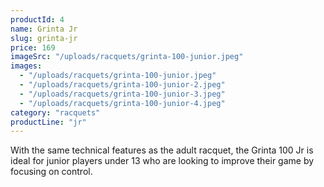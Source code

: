 ```yaml
---
productId: 4
name: Grinta Jr
slug: grinta-jr
price: 169
imageSrc: "/uploads/racquets/grinta-100-junior.jpeg"
images:
  - "/uploads/racquets/grinta-100-junior.jpeg"
  - "/uploads/racquets/grinta-100-junior-2.jpeg"
  - "/uploads/racquets/grinta-100-junior-3.jpeg"
  - "/uploads/racquets/grinta-100-junior-4.jpeg"
category: "racquets"
productLine: "jr"
---
```


With the same technical features as the adult racquet, the Grinta 100 Jr is ideal for junior players under 13 who are looking to improve their game by focusing on control.
